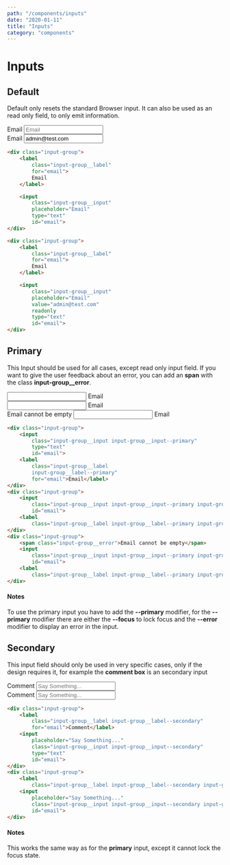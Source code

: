 ```yaml
---
path: "/components/inputs"
date: "2020-01-11"
title: "Inputs"
category: "components"
---
```


# Inputs

## Default

Default only resets the standard Browser input. It can also be used as an read only field, to only emit information.

<div class="flex-container space-div-20 margin-bottom-20">
<div class="input-group">
	<label class="input-group__label" for="email">Email</label>
	<input class="input-group__input" placeholder="Email" type="text" id="email">
</div>
<div class="input-group">
	<label class="input-group__label" for="email">Email</label>
	<input class="input-group__input" placeholder="Email" value="admin@test.com" readonly type="text" id="email">
</div>
</div>

```html
<div class="input-group">
	<label 
		class="input-group__label" 
		for="email">
		Email
	</label>

	<input 
		class="input-group__input" 
		placeholder="Email" 
		type="text" 
		id="email">
</div>

<div class="input-group">
	<label 
		class="input-group__label" 
		for="email">
		Email
	</label>

	<input 
		class="input-group__input" 
		placeholder="Email" 
		value="admin@test.com" 
		readonly 
		type="text" 
		id="email">
</div>
```

## Primary

This Input should be used for all cases, except read only input field. If you want to give the user feedback about an error, you can add an **span** with the class **input-group__error**.

<div class="margin-bottom-40">
<div class="input-group">
	<input class="input-group__input input-group__input--primary" type="text" id="email">
	<label class="input-group__label input-group__label--primary" for="email">Email</label>
</div>
<div class="input-group">
	<input class="input-group__input input-group__input--primary input-group__input--primary--focus" type="text" id="email">
	<label class="input-group__label input-group__label--primary input-group__label--primary--focus" for="email">Email</label>
</div>
<div class="input-group">
	<span class="input-group__error">Email cannot be empty</span>
	<input class="input-group__input input-group__input--primary input-group__input--primary--error" type="text" id="email">
	<label class="input-group__label input-group__label--primary input-group__label--primary--error" for="email">Email</label>
</div>
</div>

```html
<div class="input-group">
	<input 
		class="input-group__input input-group__input--primary" 
		type="text" 
		id="email">
	<label 
		class="input-group__label 
		input-group__label--primary" 
		for="email">Email</label>
</div>
<div class="input-group">
	<input 
		class="input-group__input input-group__input--primary input-group__input--primary--focus" type="text" 
		id="email">
	<label 
		class="input-group__label input-group__label--primary input-group__label--primary--focus" for="email">Email</label>
</div>
<div class="input-group">
	<span class="input-group__error">Email cannot be empty</span>
	<input 
		class="input-group__input input-group__input--primary input-group__input--primary--error" type="text" 
		id="email">
	<label 
		class="input-group__label input-group__label--primary input-group__label--primary--error" for="email">Email</label>
</div>
```

<div class="margin-top-20">

#### Notes

To use the primary input you have to add the **--primary** modifier, for the **--primary** modifier there are either the **--focus** to lock focus and the **--error** modifier to display an error in the input.

</div>

## Secondary

This input field should only be used in very specific cases, only if the design requires it, for example the **comment box** is an secondary input

<div class="flex-container-with-overflow space-div-20">
<div class="input-group">
	<label 
		class="input-group__label input-group__label--secondary" 
		for="email">Comment</label>
	<input 
		placeholder="Say Something..." 
		class="input-group__input input-group__input--secondary" 
		type="text" 
		id="email">
</div>
<div class="input-group">
	<label class="input-group__label input-group__label--secondary input-group__label--secondary--error" for="email">Comment</label>
	<input placeholder="Say Something..." class="input-group__input input-group__input--secondary input-group__input--secondary--error" type="text" id="email">
</div>
</div>

<div class="code-with-notes">

```html
<div class="input-group">
	<label 
		class="input-group__label input-group__label--secondary" 
		for="email">Comment</label>
	<input 
		placeholder="Say Something..." 
		class="input-group__input input-group__input--secondary" 
		type="text" 
		id="email">
</div>
<div class="input-group">
	<label 
		class="input-group__label input-group__label--secondary input-group__label--secondary--error" for="email">Comment</label>
	<input 
		placeholder="Say Something..." 
		class="input-group__input input-group__input--secondary input-group__input--secondary--error" type="text" 
		id="email">
</div>
```

<div class="code-with-notes__note">

#### Notes

This works the same way as for the **primary** input, except it cannot lock the focus state.

</div>

</div>